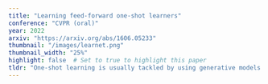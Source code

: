 ```yaml
---
title: "Learning feed-forward one-shot learners"
conference: "CVPR (oral)"
year: 2022
arxiv: "https://arxiv.org/abs/1606.05233"
thumbnail: "/images/learnet.png"
thumbnail_width: "25%"
highlight: false  # Set to true to highlight this paper
tldr: "One-shot learning is usually tackled by using generative models or discriminative embeddings. Discriminative methods based on deep learning, which are very effective in other learning scenarios, are ill-suited for one-shot learning as they need large amounts of training data. In this paper, we propose a method to learn the parameters of a deep model in one shot. We construct the learner as a second deep network, called a learnet, which predicts the parameters of a pupil network from a single exemplar. In this manner we obtain an efficient feed-forward one-shot learner, trained end-to-end by minimizing a one-shot classification objective in a learning to learn formulation. In order to make the construction feasible, we propose a number of factorizations of the parameters of the pupil network. We demonstrate encouraging results by learning characters from single exemplars in Omniglot, and by tracking visual objects from a single initial exemplar in the Visual Object Tracking benchmark."
---
```

